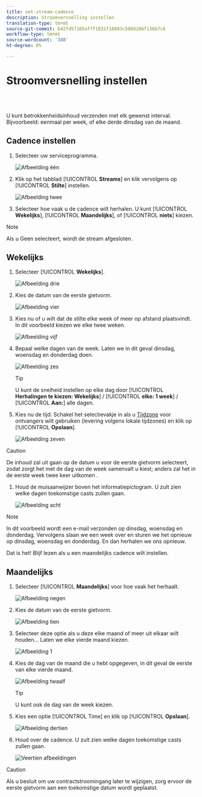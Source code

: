 ```yaml
---
title: set-stream-cadence
description: Stroomversnelling instellen
translation-type: tm+mt
source-git-commit: 642fd57105afff1031f18883c5809206f136b7c6
workflow-type: tm+mt
source-wordcount: '388'
ht-degree: 0%

---
```



# Stroomversnelling instellen

<br> 

U kunt betrokkenheidsinhoud verzenden met elk gewenst interval. Bijvoorbeeld: eenmaal per week, of elke derde dinsdag van de maand.

## Cadence instellen

1. Selecteer uw serviceprogramma.

   ![Afbeelding één](/help/sky/assets/engagement-programs/set-stream-cadence/set-stream-cadence-1.png)

1. Klik op het tabblad [!UICONTROL **Streams**] en klik vervolgens op [!UICONTROL **Stilte**] instellen.

   ![Afbeelding twee](/help/sky/assets/engagement-programs/set-stream-cadence/set-stream-cadence-2.png)

1. Selecteer hoe vaak u de cadence wilt herhalen. U kunt [!UICONTROL **Wekelijks**], [!UICONTROL **Maandelijks**], of [!UICONTROL **niets**] kiezen.

>[!NOTE]
>
>Als u Geen selecteert, wordt de stream afgesloten.

## Wekelijks

1. Selecteer [!UICONTROL **Wekelijks**].

   ![Afbeelding drie](/help/sky/assets/engagement-programs/set-stream-cadence/set-stream-cadence-3.png)

1. Kies de datum van de eerste gietvorm.

   ![Afbeelding vier](/help/sky/assets/engagement-programs/set-stream-cadence/set-stream-cadence-4.png)

1. Kies nu of u wilt dat de stilte elke week of meer op afstand plaatsvindt. In dit voorbeeld kiezen we elke twee weken.

   ![Afbeelding vijf](/help/sky/assets/engagement-programs/set-stream-cadence/set-stream-cadence-5.png)

1. Bepaal welke dagen van de week. Laten we in dit geval dinsdag, woensdag en donderdag doen.

   ![Afbeelding zes](/help/sky/assets/engagement-programs/set-stream-cadence/set-stream-cadence-6.png)

   >[!TIP]
   >
   >U kunt de snelheid instellen op elke dag door [!UICONTROL **Herhalingen te kiezen: Wekelijks**] / [!UICONTROL **elke: 1 week**] / [!UICONTROL **Aan:**] alle dagen.

1. Kies nu de tijd. Schakel het selectievakje in als u [Tijdzone](https://docs.marketo.com/display/DOCS/Schedule+Engagement+Programs+with+Recipient+Time+Zone) voor ontvangers wilt gebruiken (levering volgens lokale tijdzones) en klik op [!UICONTROL **Opslaan**].

   ![Afbeelding zeven](/help/sky/assets/engagement-programs/set-stream-cadence/set-stream-cadence-7.png)

>[!CAUTION]
>
>De inhoud zal uit gaan op de datum u voor de eerste gietvorm selecteert, zodat zorgt het met de dag van de week samenvalt u kiest; anders zal het in de eerste week twee keer uitkomen .

1. Houd de muisaanwijzer boven het informatiepictogram. U zult zien welke dagen toekomstige casts zullen gaan.

   ![Afbeelding acht](/help/sky/assets/engagement-programs/set-stream-cadence/set-stream-cadence-8.png)

>[!NOTE]
>
>In dit voorbeeld wordt een e-mail verzonden op dinsdag, woensdag en donderdag. Vervolgens slaan we een week over en sturen we het opnieuw op dinsdag, woensdag en donderdag. En dan herhalen we ons opnieuw.

Dat is het! Blijf lezen als u een maandelijks cadence wilt instellen.

## Maandelijks

1. Selecteer [!UICONTROL **Maandelijks**] voor hoe vaak het herhaalt.

   ![Afbeelding negen](/help/sky/assets/engagement-programs/set-stream-cadence/set-stream-cadence-9.png)

1. Kies de datum van de eerste gietvorm.

   ![Afbeelding tien](/help/sky/assets/engagement-programs/set-stream-cadence/set-stream-cadence-10.png)

1. Selecteer deze optie als u deze elke maand of meer uit elkaar wilt houden... Laten we elke vierde maand kiezen.

   ![Afbeelding 1](/help/sky/assets/engagement-programs/set-stream-cadence/set-stream-cadence-11.png)

1. Kies de dag van de maand die u hebt opgegeven, in dit geval de eerste van elke vierde maand.

   ![Afbeelding twaalf](/help/sky/assets/engagement-programs/set-stream-cadence/set-stream-cadence-12.png)

   >[!TIP]
   >
   >U kunt ook de dag van de week kiezen.

1. Kies een optie [!UICONTROL Time] en klik op [!UICONTROL **Opslaan**].

   ![Afbeelding dertien](/help/sky/assets/engagement-programs/set-stream-cadence/set-stream-cadence-13.png)

1. Houd over de cadence. U zult zien welke dagen toekomstige casts zullen gaan.

   ![Veertien afbeeldingen](/help/sky/assets/engagement-programs/set-stream-cadence/set-stream-cadence-14.png)

>[!CAUTION]
>
>Als u besluit om uw contractstroomingang later te wijzigen, zorg ervoor de eerste gietvorm aan een toekomstige datum wordt geplaatst.
